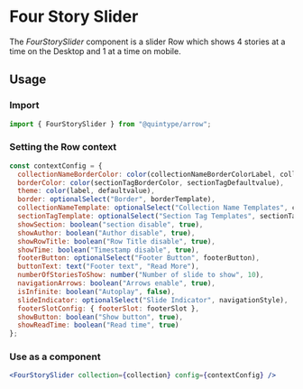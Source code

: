 # Four Story Slider

The _FourStorySlider_ component is a slider Row which shows 4 stories at a time on the Desktop and 1 at a time on mobile.

## Usage

### Import

```jsx
import { FourStorySlider } from "@quintype/arrow";
```

### Setting the Row context

```jsx
const contextConfig = {
  collectionNameBorderColor: color(collectionNameBorderColorLabel, collectionNameDefaultValue),
  borderColor: color(sectionTagBorderColor, sectionTagDefaultvalue),
  theme: color(label, defaultvalue),
  border: optionalSelect("Border", borderTemplate),
  collectionNameTemplate: optionalSelect("Collection Name Templates", collectionNameTemplates),
  sectionTagTemplate: optionalSelect("Section Tag Templates", sectionTagTemplates),
  showSection: boolean("section disable", true),
  showAuthor: boolean("Author disable", true),
  showRowTitle: boolean("Row Title disable", true),
  showTime: boolean("Timestamp disable", true),
  footerButton: optionalSelect("Footer Button", footerButton),
  buttonText: text("Footer text", "Read More"),
  numberOfStoriesToShow: number("Number of slide to show", 10),
  navigationArrows: boolean("Arrows enable", true),
  isInfinite: boolean("Autoplay", false),
  slideIndicator: optionalSelect("Slide Indicator", navigationStyle),
  footerSlotConfig: { footerSlot: footerSlot },
  showButton: boolean("Show button", true),
  showReadTime: boolean("Read time", true)
};
```

### Use as a component

```jsx
<FourStorySlider collection={collection} config={contextConfig} />
```

<!-- PROPS -->

